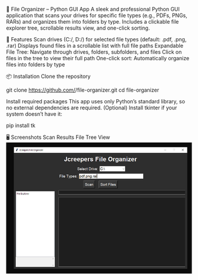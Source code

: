 📁 File Organizer – Python GUI App
A sleek and professional Python GUI application that scans your drives for specific file types (e.g., PDFs, PNGs, RARs) and organizes them into folders by type. Includes a clickable file explorer tree, scrollable results view, and one-click sorting.

🚀 Features
Scan drives (C:/, D:/) for selected file types (default: .pdf, .png, .rar)
Displays found files in a scrollable list with full file paths
Expandable File Tree: Navigate through drives, folders, subfolders, and files
Click on files in the tree to view their full path
One-click sort: Automatically organize files into folders by type

📦 Installation
Clone the repository

git clone https://github.com/<your-username>/file-organizer.git
cd file-organizer

Install required packages
This app uses only Python’s standard library, so no external dependencies are required.
(Optional) Install tkinter if your system doesn’t have it:

pip install tk

🖥️ Screenshots
Scan Results	File Tree View
![File Organizer GUI](File-Organizer.PNG)
